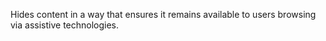 Hides content in a way that ensures it remains available to users browsing via assistive technologies.